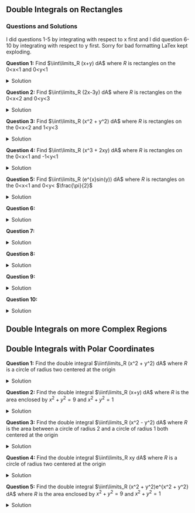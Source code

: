 ## Double Integrals on Rectangles

### Questions and Solutions

I did questions 1-5 by integrating with respect to x first and I did question 6-10 by integrating with respect to y first. Sorry for bad formatting LaTex kept exploding.


**Question 1:** Find $\iint\limits_R (x+y) dA$ where $R$ is rectangles on the 0<x<1 and 0<y<1
<details>
  <summary>Solution</summary>
  <img src="https://github.com/sackn/diffeq/blob/main/Images/doubleIntegral/image1.png" alt="Question 1">
</details>

**Question 2:** Find $\iint\limits_R (2x-3y) dA$ where $R$ is rectangles on the 0<x<2 and 0<y<3
<details>
  <summary>Solution</summary>
  <img src="https://github.com/sackn/diffeq/blob/main/Images/doubleIntegral/image4.png" alt="Question 2">
</details>

**Question 3:** Find $\iint\limits_R (x^2 + y^2) dA$ where $R$ is rectangles on the 0<x<2 and 1<y<3
<details>
  <summary>Solution</summary>
  <img src="https://github.com/sackn/diffeq/blob/main/Images/doubleIntegral/image5.png" alt="Question 3">
</details>

**Question 4:** Find $\iint\limits_R (x^3 + 2xy) dA$ where $R$ is rectangles on the 0<x<1 and -1<y<1
<details>
  <summary>Solution</summary>
  <img src="https://github.com/sackn/diffeq/blob/main/Images/doubleIntegral/image6.png" alt="Question 4">
</details>

**Question 5:** Find $\iint\limits_R (e^{x}sin(y)) dA$ where $R$ is rectangles on the 0<x<1 and 0<y< $\frac{\pi}{2}$
<details>
  <summary>Solution</summary>
  <img src="https://github.com/sackn/diffeq/blob/main/Images/doubleIntegral/image9.png" alt="Question 5">
</details>

**Question 6:**
<details>
  <summary>Solution</summary>
  <img src="https://github.com/sackn/diffeq/blob/main/Images/doubleIntegral/image7.png" alt="Question 6">
</details>

**Question 7:**
<details>
  <summary>Solution</summary>
  <img src="https://github.com/sackn/diffeq/blob/main/Images/doubleIntegral/image8.png" alt="Question 7">
</details>

**Question 8:**
<details>
  <summary>Solution</summary>
  <img src="https://github.com/sackn/diffeq/blob/main/Images/doubleIntegral/image11.png" alt="Question 8">
</details>

**Question 9:**
<details>
  <summary>Solution</summary>
  <img src="https://github.com/sackn/diffeq/blob/main/Images/doubleIntegral/image2.png" alt="Question 9">
</details>

**Question 10:**
<details>
  <summary>Solution</summary>
  <img src="https://github.com/sackn/diffeq/blob/main/Images/doubleIntegral/image10.png" alt="Question 10">
</details>




## Double Integrals on more Complex Regions


## Double Integrals with Polar Coordinates

**Question 1:** Find the double integral $\iint\limits_R (x^2 + y^2) dA$ where $R$ is a circle of radius two centered at the origin
<details>
  <summary>Solution</summary>
  <img src="https://github.com/sackn/diffeq/blob/main/Images/polarDouble/image4.png" alt="Question 1">
</details>

**Question 2:** Find the double integral $\iint\limits_R (x+y) dA$ where $R$ is the area enclosed by $x^2 + y^2 = 9$ and $x^2 + y^2 =1$
<details>
  <summary>Solution</summary>
  <img src="https://github.com/sackn/diffeq/blob/main/Images/polarDouble/image3.png" alt="Question 2">
</details>

**Question 3:** Find the double integral $\iint\limits_R (x^2 - y^2) dA$ where $R$ is the area between a circle of radius 2 and a circle of radius 1 both centered at the origin
<details>
  <summary>Solution</summary>
  <img src="https://github.com/sackn/diffeq/blob/main/Images/polarDouble/image2.png" alt="Question 3">
</details>

**Question 4:** Find the double integral $\iint\limits_R xy dA$ where $R$ is a circle of radius two centered at the origin
<details>
  <summary>Solution</summary>
  <img src="https://github.com/sackn/diffeq/blob/main/Images/polarDouble/image5.png" alt="Question 4">
</details>

**Question 5:** Find the double integral $\iint\limits_R (x^2 + y^2)e^{x^2 + y^2} dA$ where $R$ is the area enclosed by $x^2 + y^2 = 9$ and $x^2 + y^2 =1$
<details>
  <summary>Solution</summary>
  <img src="https://github.com/sackn/diffeq/blob/main/Images/polarDouble/image1.png" alt="Question 5">
</details>
